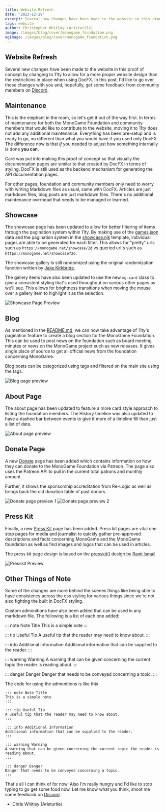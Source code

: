 ```yaml
---
title: Website Refresh
date: "2023-12-29"
excerpt: Several new changes have been made to the website in this proof of concept by changing to 11ty to allow for a more proper website design than the restrictions in place when using DocFX.  In this post, I'd like to go over these changes with you and, hopefully, get some feedback from community members
tags: website
author: Christopher Whitley (Aristurtle)
image: /images/blog/cover/monogame_foundation.png
ogImage: /images/blog/cover/monogame_foundation.png
---
```


## Website Refresh

Several new changes have been made to the website in this proof of concept by changing to 11ty to allow for a more proper website design than the restrictions in place when using DocFX.  In this post, I'd like to go over these changes with you and, hopefully, get some feedback from community members on [Discord](https://discord.gg/monogame). 

## Maintenance

This is the elephant in the room, so let's get it out of the way first.  In terms of maintenance for both the MonoGame Foundation and community members that would like to contribute to the website, moving it to 11ty does not add any additional maintenance.  Everything has been pre-setup and is ready to go, no different than what you would have if you used only DocFX.  The difference now is that *if* you needed to adjust how something internally is done **you can**.  

Care was put into making this proof of concept so that visually the documentation pages are similar to that created by DocFX in terms of styling.  DocFX is still used as the backend mechanism for generating the API documentation pages.

For other pages, foundation and community members only need to worry with writing Markdown files as usual, same with DocFX.  Articles are just markdown files, blog posts are just markdown files.  There's no additional maintenance overhead that needs to be managed or learned.  

## Showcase

The showcase page has been updated to allow for better filtering of items through the pagination system within 11ty. By making use of the [games.json](https://github.com/AristurtleDev/monogame-11ty/blob/main/_data/games.json) data and the pagination system in the [showcase.njk](https://github.com/AristurtleDev/monogame-11ty/blob/main/content/showcase.njk) template, individual pages are able to be generated for each filter.  This allows for "pretty" urls such as `https://monogame.net/showcase/2d` vs queried url's such as `https://monogame.net/showcase?2d`.  

The showcase gallery is still randomized using the original randomization function written by [Jake Kirkbride](https://github.com/JakeLegendXIII).  

The gallery items have also been updated to use the new `mg-card` class to give a consistent styling that's used throughout on various other pages as we'll see.  This allows for brightness transitions when moving the mouse over a gallery item to highlight it as the selection.  

![Showcase Page Preview](images/showcase-preview.png)

## Blog

As mentioned in the [README.md](https://github.com/AristurtleDev/monogame-11ty/blob/main/README.md), we can now take advantage of 11ty's pagination feature to create a blog section for the MonoGame Foundation.  This can be used to post news on the foundation such as board meeting minutes or news on the MonoGame project such as new releases.  It gives single place of source to get all official news from the foundation concerning MonoGame. 

Blog posts can be categorized using tags and filtered on the main site using the tags.

![Blog page preview](images/blog-preview.png)

## About Page

The about page has been updated to feature a more card style approach to listing the foundation members.  The History timeline was also updated to have a dashed bar between events to give it more of a timeline fill than just a list of data.

![About page preview](images/about-preview.png)

## Donate Page

A new [Donate](https://mgdocs.aristurtle.net/donate) page has been added which contains information on how they can donate to the MonoGame Foundation via Patreon. The page also uses the Patreon API to pull in the current total patrons and monthly amount. 

Further, it shows the sponsorship accreditation from Re-Logic as well as brings back the old donation table of past donors.

![Donate page preview 1](images/donate-preview-1.png)
![Donate page preview 2](images/donate-preview-2.png)

## Press Kit

Finally, a new [Press Kit](https://mgdocs.aristurtle.net/presskit) page has been added.  Press kit pages are vital one stop pages for media and journalist to quickly gather pre-approved descriptions and facts concerning MonoGame and the MonoGame foundation as well as find images and logos that can be used in articles.  

The press kit page design is based on the [presskit()](https://dopresskit.com/) design by [Rami Ismail](https://twitter.com/tha_rami)

![Presskit Preview](images/presskit-preview.png)

## Other Things of Note

Some of the changes are more behind the scenes things like being able to have consistency across the css styling for various things since we're not also fighting the built in DocFX styling.

Custom admonitions have also been added that can be used in any markdown file. The following is a list of each one added:

::: note Note Title
This is a simple note
:::

::: tip Useful Tip
A useful tip that the reader may need to know about.
:::

::: info Additional Information
Additional information that can be supplied to the reader.
:::

::: warning Warning
A warning that can be given concerning the current topic the reader is reading about.
:::

::: danger Danger
Danger that needs to be conveyed concerning a topic.
:::

The code for using the admonitions is like this

```
::: note Note Title
This is a simple note
:::

::: tip Useful Tip
A useful tip that the reader may need to know about.
:::

::: info Additional Information
Additional information that can be supplied to the reader.
:::

::: warning Warning
A warning that can be given concerning the current topic the reader is reading about.
:::

::: danger Danger
Danger that needs to be conveyed concerning a topic.
:::
```

That's all I can think of for now. Also I'm really hungry and I'd like to stop typing to go get some food now.  Let me know what you think, shoot me some feedback on [Discord](https://discord.gg/monogame).

- Chris Whitley (Aristurtle)
